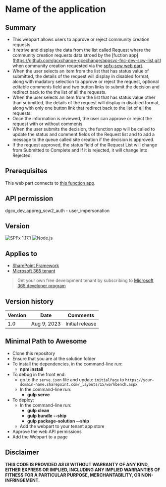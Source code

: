 # Name of the application

## Summary

- This webpart allows users to approve or reject community creation requests. 
- It retrive and display the data from the list called Request where the community creation requests data stroed by the [fuction app] (https://github.com/gcxchange-gcechange/appsvc-fnc-dev-scw-list.git) when community creation requested via the [spfx-scw web part](https://github.com/gcxchange-gcechange/appsvc-fnc-dev-scw-list.git). 
- When the user selects an item from the list that has status value of submitted, the details of the request will display in disabled format, along with madatory selection to approve or reject the request, optional editable comments field and two button links to submit the decision and redirect back to the the list of all the requests.
- When the user selects an item from the list that has status value other than submitted, the details of the request will display in disabled format, along with only one button link that redirect back to the list of all the requests. 
- Once the information is reviewed, the user can approve or reject the request with or without comments.
- When the user submits the decision, the function app will be called to update the status and comment fields of the Request list and to add a message to the queue called site creation if the decision is approved.
- If the request approved, the status field of the Request List will change from Submitted to Complete and if it is rejected, it will change into Rejected.

## Prerequisites
This web part connects to [this function app](https://github.com/gcxchange-gcechange/appsvc-fnc-dev-scw-list.git).

## API permission
dgcx_dev_appreg_scw2_auth - user_impersonation

## Version 
![SPFx 1.17.1](https://img.shields.io/badge/SPFx-1.17.1-green.svg) 
![Node.js](https://img.shields.io/badge/Node.js-v16.13+-green.svg)

## Applies to

- [SharePoint Framework](https://aka.ms/spfx)
- [Microsoft 365 tenant](https://docs.microsoft.com/en-us/sharepoint/dev/spfx/set-up-your-developer-tenant)

> Get your own free development tenant by subscribing to [Microsoft 365 developer program](http://aka.ms/o365devprogram)

## Version history

Version|Date|Comments
-------|----|--------
1.0|Aug 9, 2023|Initial release

## Minimal Path to Awesome
- Clone this repository
- Ensure that you are at the solution folder
- To install the dependencies, in the command-line run:
  - **npm install**
- To debug in the front end:
  - go to the `serve.json` file and update `initialPage` to `https://your-domain-name.sharepoint.com/_layouts/15/workbench.aspx`
  - In the command-line run:
    - **gulp serve**
- To deploy:
  - In the command-line run:
    - **gulp clean**
    - **gulp bundle --ship**
    - **gulp package-solution --ship**
  - Add the webpart to your tenant app store
- Approve the web API permissions
- Add the Webpart to a page

## Disclaimer

**THIS CODE IS PROVIDED *AS IS* WITHOUT WARRANTY OF ANY KIND, EITHER EXPRESS OR IMPLIED, INCLUDING ANY IMPLIED WARRANTIES OF FITNESS FOR A PARTICULAR PURPOSE, MERCHANTABILITY, OR NON-INFRINGEMENT.**